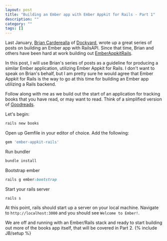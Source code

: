 ```yaml
---
layout: post
title: "Building an Ember app with Ember Appkit for Rails - Part 1"
description: ""
category: ""
tags: []
---
```

Last January, [Brian Carderealla](https://twitter.com/bcardarella) of
[Dockyard](http://dockyard.com), wrote up a great series of posts on building an
Ember app with RailsAPI. Since that time, Brian and others have been hard at
work building out
[EmberAppkitRails](https://github.com/dockyard/ember-appkit-rails). 

In this post, I will use Brian's series of posts as a guideline for producing a
similar Ember application, utilizing Ember Appkit for  Rails. I don't want to
speak on Brian's behalf, but I am pretty sure he would agree that Ember Appkit
for Rails is the way to go at this time for building an Ember app utilizing a
Rails backend.

Follow along with me as we build out the start of an application for tracking
books that you have read, or may want to read. Think of a simplified version of
[Goodreads](http://www.goodreads.com/). 

Let's begin:
```ruby
rails new books
```

Open up Gemfile in your editor of choice. Add the following:
```ruby
gem 'ember-appkit-rails'
```

Run bundler
```ruby
bundle install
```

Bootstrap ember
```ruby
rails g ember:bootstrap
```

Start your rails server
```
rails s
```

At this point, rails should start up a server on your local machine. Navigate to
```http://localhost:3000``` and you should see ```Welcome to Ember!```.

We are off and running with an Ember/Rails stack and ready to start building out
more of the books app itself, that will be covered in Part 2.
{% include JB/setup %}
